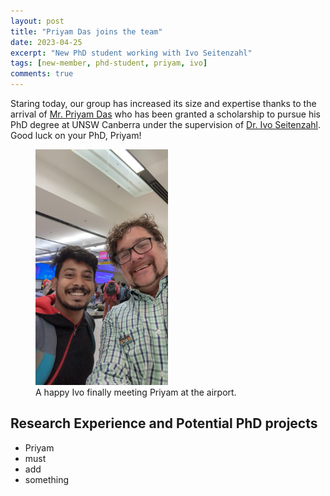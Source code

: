```yaml
---
layout: post
title: "Priyam Das joins the team"
date: 2023-04-25
excerpt: "New PhD student working with Ivo Seitenzahl"
tags: [new-member, phd-student, priyam, ivo]
comments: true
---
```


Staring today, our group has increased its size and expertise thanks to the arrival of [Mr. Priyam Das](https://unsw-cbr-astro.github.io/priyam-das/) who has been granted a scholarship to pursue his PhD degree at UNSW Canberra under the supervision of [Dr. Ivo Seitenzahl](https://unsw-cbr-astro.github.io/ivo-seitenzahl/). Good luck on your PhD, Priyam!

 <figure>
  <img src="/assets/news/IvoPriyamAirport.jpg" alt="Ivo and Priyam at the airport" style="width:50%">
  <figcaption>A happy Ivo finally meeting Priyam at the airport.</figcaption>
</figure> 

## Research Experience and Potential PhD projects

* Priyam
* must
* add
* something